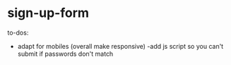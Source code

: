 # sign-up-form

to-dos: 
- adapt for mobiles (overall make responsive)
-add js script so you can't submit if passwords don't match

